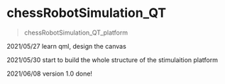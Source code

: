 # chessRobotSimulation_QT

> chessRobotSimulation_QT_platform

2021/05/27 learn qml, design the canvas

2021/05/30 start to build the whole structure of the stimulaition platform

2021/06/08 version 1.0 done!
